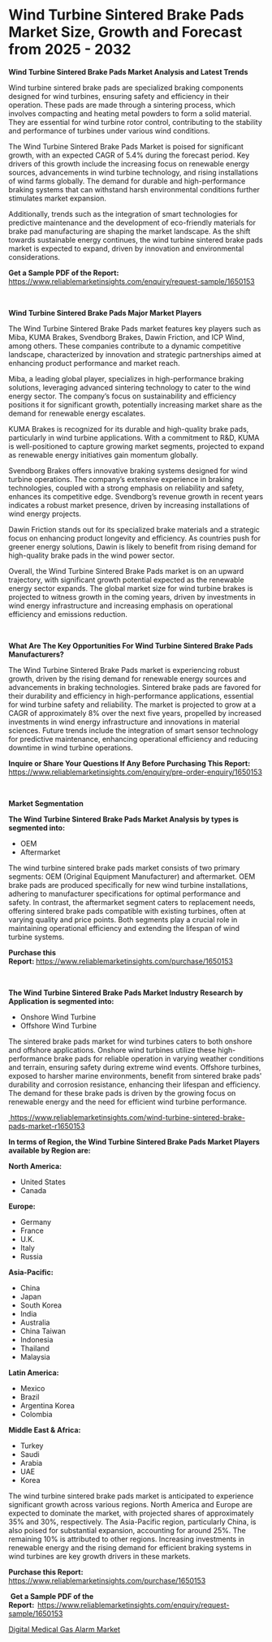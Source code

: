 <p><h1>Wind Turbine Sintered Brake Pads Market Size, Growth and Forecast from 2025 - 2032</h1></p><p><strong>Wind Turbine Sintered Brake Pads Market Analysis and Latest Trends</strong></p>
<p><p>Wind turbine sintered brake pads are specialized braking components designed for wind turbines, ensuring safety and efficiency in their operation. These pads are made through a sintering process, which involves compacting and heating metal powders to form a solid material. They are essential for wind turbine rotor control, contributing to the stability and performance of turbines under various wind conditions.</p><p>The Wind Turbine Sintered Brake Pads Market is poised for significant growth, with an expected CAGR of 5.4% during the forecast period. Key drivers of this growth include the increasing focus on renewable energy sources, advancements in wind turbine technology, and rising installations of wind farms globally. The demand for durable and high-performance braking systems that can withstand harsh environmental conditions further stimulates market expansion.</p><p>Additionally, trends such as the integration of smart technologies for predictive maintenance and the development of eco-friendly materials for brake pad manufacturing are shaping the market landscape. As the shift towards sustainable energy continues, the wind turbine sintered brake pads market is expected to expand, driven by innovation and environmental considerations.</p></p>
<p><strong>Get a Sample PDF of the Report:&nbsp;</strong> <a href="https://www.reliablemarketinsights.com/enquiry/request-sample/1650153?utm_campaign=3367&utm_medium=2&utm_source=Github&utm_content=ia&utm_term=23032025&utm_id=wind-turbine-sintered-brake-pads">https://www.reliablemarketinsights.com/enquiry/request-sample/1650153</a></p>
<p>&nbsp;</p>
<p><strong>Wind Turbine Sintered Brake Pads Major Market Players</strong></p>
<p><p>The Wind Turbine Sintered Brake Pads market features key players such as Miba, KUMA Brakes, Svendborg Brakes, Dawin Friction, and ICP Wind, among others. These companies contribute to a dynamic competitive landscape, characterized by innovation and strategic partnerships aimed at enhancing product performance and market reach.</p><p>Miba, a leading global player, specializes in high-performance braking solutions, leveraging advanced sintering technology to cater to the wind energy sector. The company’s focus on sustainability and efficiency positions it for significant growth, potentially increasing market share as the demand for renewable energy escalates.</p><p>KUMA Brakes is recognized for its durable and high-quality brake pads, particularly in wind turbine applications. With a commitment to R&D, KUMA is well-positioned to capture growing market segments, projected to expand as renewable energy initiatives gain momentum globally.</p><p>Svendborg Brakes offers innovative braking systems designed for wind turbine operations. The company’s extensive experience in braking technologies, coupled with a strong emphasis on reliability and safety, enhances its competitive edge. Svendborg’s revenue growth in recent years indicates a robust market presence, driven by increasing installations of wind energy projects.</p><p>Dawin Friction stands out for its specialized brake materials and a strategic focus on enhancing product longevity and efficiency. As countries push for greener energy solutions, Dawin is likely to benefit from rising demand for high-quality brake pads in the wind power sector.</p><p>Overall, the Wind Turbine Sintered Brake Pads market is on an upward trajectory, with significant growth potential expected as the renewable energy sector expands. The global market size for wind turbine brakes is projected to witness growth in the coming years, driven by investments in wind energy infrastructure and increasing emphasis on operational efficiency and emissions reduction.</p></p>
<p>&nbsp;</p>
<p><strong>What Are The Key Opportunities For Wind Turbine Sintered Brake Pads Manufacturers?</strong></p>
<p><p>The Wind Turbine Sintered Brake Pads market is experiencing robust growth, driven by the rising demand for renewable energy sources and advancements in braking technologies. Sintered brake pads are favored for their durability and efficiency in high-performance applications, essential for wind turbine safety and reliability. The market is projected to grow at a CAGR of approximately 8% over the next five years, propelled by increased investments in wind energy infrastructure and innovations in material sciences. Future trends include the integration of smart sensor technology for predictive maintenance, enhancing operational efficiency and reducing downtime in wind turbine operations.</p></p>
<p><strong>Inquire or Share Your Questions If Any Before Purchasing This Report:</strong> <a href="https://www.reliablemarketinsights.com/enquiry/pre-order-enquiry/1650153?utm_campaign=3367&utm_medium=2&utm_source=Github&utm_content=ia&utm_term=23032025&utm_id=wind-turbine-sintered-brake-pads">https://www.reliablemarketinsights.com/enquiry/pre-order-enquiry/1650153</a></p>
<p>&nbsp;</p>
<p><strong>Market Segmentation</strong></p>
<p><strong>The Wind Turbine Sintered Brake Pads Market Analysis by types is segmented into:</strong></p>
<p><ul><li>OEM</li><li>Aftermarket</li></ul></p>
<p><p>The wind turbine sintered brake pads market consists of two primary segments: OEM (Original Equipment Manufacturer) and aftermarket. OEM brake pads are produced specifically for new wind turbine installations, adhering to manufacturer specifications for optimal performance and safety. In contrast, the aftermarket segment caters to replacement needs, offering sintered brake pads compatible with existing turbines, often at varying quality and price points. Both segments play a crucial role in maintaining operational efficiency and extending the lifespan of wind turbine systems.</p></p>
<p><strong>Purchase this Report:&nbsp;</strong><a href="https://www.reliablemarketinsights.com/purchase/1650153?utm_campaign=3367&utm_medium=2&utm_source=Github&utm_content=ia&utm_term=23032025&utm_id=wind-turbine-sintered-brake-pads">https://www.reliablemarketinsights.com/purchase/1650153</a></p>
<p>&nbsp;</p>
<p><strong>The Wind Turbine Sintered Brake Pads Market Industry Research by Application is segmented into:</strong></p>
<p><ul><li>Onshore Wind Turbine</li><li>Offshore Wind Turbine</li></ul></p>
<p><p>The sintered brake pads market for wind turbines caters to both onshore and offshore applications. Onshore wind turbines utilize these high-performance brake pads for reliable operation in varying weather conditions and terrain, ensuring safety during extreme wind events. Offshore turbines, exposed to harsher marine environments, benefit from sintered brake pads' durability and corrosion resistance, enhancing their lifespan and efficiency. The demand for these brake pads is driven by the growing focus on renewable energy and the need for efficient wind turbine performance.</p></p>
<p><a href="https://www.reliablemarketinsights.com/wind-turbine-sintered-brake-pads-market-r1650153?utm_campaign=3367&utm_medium=2&utm_source=Github&utm_content=ia&utm_term=23032025&utm_id=wind-turbine-sintered-brake-pads">&nbsp;https://www.reliablemarketinsights.com/wind-turbine-sintered-brake-pads-market-r1650153</a></p>
<p><strong>In terms of Region, the Wind Turbine Sintered Brake Pads Market Players available by Region are:</strong></p>
<p>
    <p> <strong> North America: </strong>
        <ul>
            <li>United States</li>
            <li>Canada</li>
        </ul>
        </p> 
    <p> <strong> Europe: </strong>
        <ul>
            <li>Germany</li>
            <li>France</li>
            <li>U.K.</li>
            <li>Italy</li>
            <li>Russia</li>
        </ul>
        </p> 
    <p> <strong> Asia-Pacific: </strong>
        <ul>
            <li>China</li>
            <li>Japan</li>
            <li>South Korea</li>
            <li>India</li>
            <li>Australia</li>
            <li>China Taiwan</li>
            <li>Indonesia</li>
            <li>Thailand</li>
            <li>Malaysia</li>
        </ul>
        </p> 
    <p> <strong> Latin America: </strong>
        <ul>
            <li>Mexico</li>
            <li>Brazil</li>
            <li>Argentina Korea</li>
            <li>Colombia</li>
        </ul>
        </p> 
    <p> <strong> Middle East & Africa: </strong>
        <ul>
            <li>Turkey</li>
            <li>Saudi</li>
            <li>Arabia</li>
            <li>UAE</li>
            <li>Korea</li>
        </ul>
    </p>
    </p>
<p><p>The wind turbine sintered brake pads market is anticipated to experience significant growth across various regions. North America and Europe are expected to dominate the market, with projected shares of approximately 35% and 30%, respectively. The Asia-Pacific region, particularly China, is also poised for substantial expansion, accounting for around 25%. The remaining 10% is attributed to other regions. Increasing investments in renewable energy and the rising demand for efficient braking systems in wind turbines are key growth drivers in these markets.</p></p>
<p><strong>Purchase this Report: </strong><a href="https://www.reliablemarketinsights.com/purchase/1650153?utm_campaign=3367&utm_medium=2&utm_source=Github&utm_content=ia&utm_term=23032025&utm_id=wind-turbine-sintered-brake-pads">https://www.reliablemarketinsights.com/purchase/1650153</a></p>
<p>&nbsp;<strong>Get a Sample PDF of the Report:&nbsp;&nbsp;</strong><a href="https://www.reliablemarketinsights.com/enquiry/request-sample/1650153?utm_campaign=3367&utm_medium=2&utm_source=Github&utm_content=ia&utm_term=23032025&utm_id=wind-turbine-sintered-brake-pads">https://www.reliablemarketinsights.com/enquiry/request-sample/1650153</a></p>
<p><strong></strong></p>
<p><p><a href="https://github.com/oshrykauraj7/Market-Research-Report-List-1/blob/main/digital-medical-gas-alarm-market.md?utm_campaign=3367&utm_medium=2&utm_source=Github&utm_content=ia&utm_term=23032025&utm_id=wind-turbine-sintered-brake-pads">Digital Medical Gas Alarm Market</a></p></p>